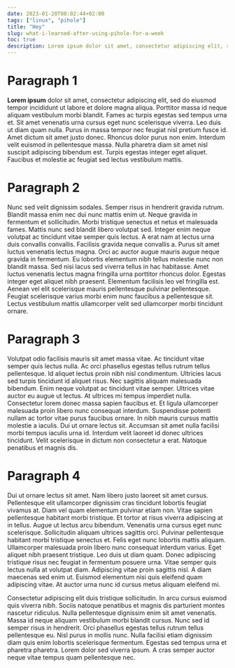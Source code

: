 ```yaml
---
date: 2023-01-28T00:02:44+02:00
tags: ["linux", "pihole"]
title: "Hey"
slug: what-i-learned-after-using-pihole-for-a-week
toc: true
description: Lorem ipsum dolor sit amet, consectetur adipiscing elit, sed do eiusmod tempor incididunt ut labore et dolore magna aliqua. Consectetur a erat nam at lectus urna duis. Aliquet lectus proin nibh nisl condimentum. Arcu non sodales neque sodales ut etiam sit amet nisl. Praesent elementum facilisis leo vel. Posuere lorem ipsum dolor sit amet consectetur adipiscing. Lobortis feugiat vivamus at augue eget arcu. Sed risus ultricies tristique nulla aliquet enim. Molestie a iaculis at erat. Curabitur gravida arcu ac tortor dignissim convallis aenean et. Rhoncus aenean vel elit scelerisque.
---
```


# Paragraph 1
<b>Lorem ipsum</b> dolor sit amet, consectetur adipiscing elit, sed do eiusmod tempor incididunt ut labore et dolore magna aliqua. Porttitor massa id neque aliquam vestibulum morbi blandit. Fames ac turpis egestas sed tempus urna et. Sit amet venenatis urna cursus eget nunc scelerisque viverra. Leo duis ut diam quam nulla. Purus in massa tempor nec feugiat nisl pretium fusce id. Amet dictum sit amet justo donec. Rhoncus dolor purus non enim. Interdum velit euismod in pellentesque massa. Nulla pharetra diam sit amet nisl suscipit adipiscing bibendum est. Turpis egestas integer eget aliquet. Faucibus et molestie ac feugiat sed lectus vestibulum mattis.

# Paragraph 2
Nunc sed velit dignissim sodales. Semper risus in hendrerit gravida rutrum. Blandit massa enim nec dui nunc mattis enim ut. Neque gravida in fermentum et sollicitudin. Morbi tristique senectus et netus et malesuada fames. Mattis nunc sed blandit libero volutpat sed. Integer enim neque volutpat ac tincidunt vitae semper quis lectus. A erat nam at lectus urna duis convallis convallis. Facilisis gravida neque convallis a. Purus sit amet luctus venenatis lectus magna. Orci ac auctor augue mauris augue neque gravida in fermentum. Eu lobortis elementum nibh tellus molestie nunc non blandit massa. Sed nisi lacus sed viverra tellus in hac habitasse. Amet luctus venenatis lectus magna fringilla urna porttitor rhoncus dolor. Egestas integer eget aliquet nibh praesent. Elementum facilisis leo vel fringilla est. Aenean vel elit scelerisque mauris pellentesque pulvinar pellentesque. Feugiat scelerisque varius morbi enim nunc faucibus a pellentesque sit. Lectus vestibulum mattis ullamcorper velit sed ullamcorper morbi tincidunt ornare.

# Paragraph 3
Volutpat odio facilisis mauris sit amet massa vitae. Ac tincidunt vitae semper quis lectus nulla. Ac orci phasellus egestas tellus rutrum tellus pellentesque. Id aliquet lectus proin nibh nisl condimentum. Ultricies lacus sed turpis tincidunt id aliquet risus. Nec sagittis aliquam malesuada bibendum. Enim neque volutpat ac tincidunt vitae semper. Ultrices vitae auctor eu augue ut lectus. At ultrices mi tempus imperdiet nulla. Consectetur lorem donec massa sapien faucibus et. Et ligula ullamcorper malesuada proin libero nunc consequat interdum. Suspendisse potenti nullam ac tortor vitae purus faucibus ornare. In nibh mauris cursus mattis molestie a iaculis. Dui ut ornare lectus sit. Accumsan sit amet nulla facilisi morbi tempus iaculis urna id. Interdum velit laoreet id donec ultrices tincidunt. Velit scelerisque in dictum non consectetur a erat. Natoque penatibus et magnis dis.

# Paragraph 4
Dui ut ornare lectus sit amet. Nam libero justo laoreet sit amet cursus. Pellentesque elit ullamcorper dignissim cras tincidunt lobortis feugiat vivamus at. Diam vel quam elementum pulvinar etiam non. Vitae sapien pellentesque habitant morbi tristique. Et tortor at risus viverra adipiscing at in tellus. Augue ut lectus arcu bibendum. Venenatis urna cursus eget nunc scelerisque. Sollicitudin aliquam ultrices sagittis orci. Pulvinar pellentesque habitant morbi tristique senectus et. Felis eget nunc lobortis mattis aliquam. Ullamcorper malesuada proin libero nunc consequat interdum varius. Eget aliquet nibh praesent tristique. Leo duis ut diam quam. Donec adipiscing tristique risus nec feugiat in fermentum posuere urna. Vitae semper quis lectus nulla at volutpat diam. Adipiscing vitae proin sagittis nisl. A diam maecenas sed enim ut. Euismod elementum nisi quis eleifend quam adipiscing vitae. At auctor urna nunc id cursus metus aliquam eleifend mi.

Consectetur adipiscing elit duis tristique sollicitudin. In arcu cursus euismod quis viverra nibh. Sociis natoque penatibus et magnis dis parturient montes nascetur ridiculus. Nulla pellentesque dignissim enim sit amet venenatis. Massa id neque aliquam vestibulum morbi blandit cursus. Nunc sed id semper risus in hendrerit. Orci phasellus egestas tellus rutrum tellus pellentesque eu. Nisl purus in mollis nunc. Nulla facilisi etiam dignissim diam quis enim lobortis scelerisque fermentum. Egestas sed tempus urna et pharetra pharetra. Lorem dolor sed viverra ipsum. A cras semper auctor neque vitae tempus quam pellentesque nec.